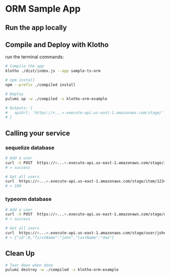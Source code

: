 # ORM Sample App

## Run the app locally

## Compile and Deploy with Klotho

run the terminal commands:
```sh
# Compile the app
klotho ./dist/index.js --app sample-ts-orm

# npm install
npm --prefix ./compiled install

# Deploy
pulumi up -w ./compiled -s klotho-orm-example

# Outputs: {
#   apiUrl: 'https://<...>.execute-api.us-east-1.amazonaws.com/stage/'
# }

```
## Calling your service

### sequelize database
```sh
# Add a user 
curl -X POST  https://<...>.execute-api.us-east-1.amazonaws.com/stage/item -d '{"key": 123456, "value": 100}' -H "Content-Type: application/json"
# > success

# Get all users
curl  https://<...>.execute-api.us-east-1.amazonaws.com/stage/item/123456
# > 100
```

### typeorm database
```sh
# Add a user 
curl -X POST  https://<...>.execute-api.us-east-1.amazonaws.com/stage/user -d '{"firstName": "john", "lastName": "doe"}' -H "Content-Type: application/json"
# > success

# Get all users
curl  https://<...>.execute-api.us-east-1.amazonaws.com/stage/user/john
# > {"id":8,"firstName":"john","lastName":"doe"}
```

## Clean Up
```sh
# Tear down when done
pulumi destroy -w ./compiled -s klotho-orm-example
```
